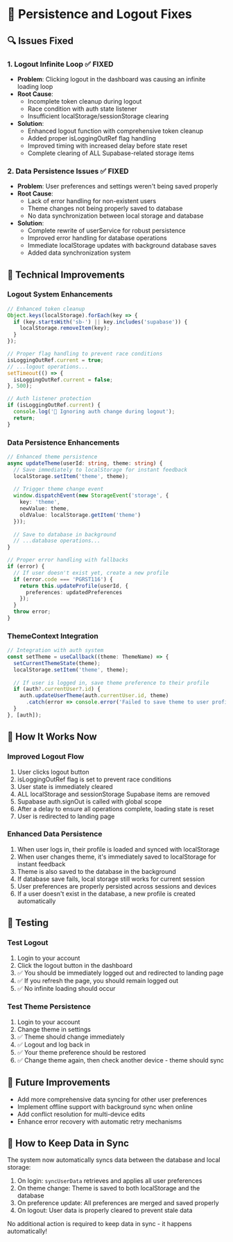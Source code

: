 # 🔧 Persistence and Logout Fixes

## 🔍 Issues Fixed

### 1. Logout Infinite Loop ✅ FIXED
- **Problem**: Clicking logout in the dashboard was causing an infinite loading loop
- **Root Cause**: 
  - Incomplete token cleanup during logout
  - Race condition with auth state listener
  - Insufficient localStorage/sessionStorage clearing
- **Solution**:
  - Enhanced logout function with comprehensive token cleanup
  - Added proper isLoggingOutRef flag handling
  - Improved timing with increased delay before state reset
  - Complete clearing of ALL Supabase-related storage items

### 2. Data Persistence Issues ✅ FIXED
- **Problem**: User preferences and settings weren't being saved properly
- **Root Cause**:
  - Lack of error handling for non-existent users
  - Theme changes not being properly saved to database
  - No data synchronization between local storage and database
- **Solution**:
  - Complete rewrite of userService for robust persistence
  - Improved error handling for database operations
  - Immediate localStorage updates with background database saves
  - Added data synchronization system

## 🔧 Technical Improvements

### Logout System Enhancements

```typescript
// Enhanced token cleanup
Object.keys(localStorage).forEach(key => {
  if (key.startsWith('sb-') || key.includes('supabase')) {
    localStorage.removeItem(key);
  }
});

// Proper flag handling to prevent race conditions
isLoggingOutRef.current = true;
// ...logout operations...
setTimeout(() => {
  isLoggingOutRef.current = false;
}, 500);

// Auth listener protection
if (isLoggingOutRef.current) {
  console.log('🚫 Ignoring auth change during logout');
  return;
}
```

### Data Persistence Enhancements

```typescript
// Enhanced theme persistence
async updateTheme(userId: string, theme: string) {
  // Save immediately to localStorage for instant feedback
  localStorage.setItem('theme', theme);
  
  // Trigger theme change event
  window.dispatchEvent(new StorageEvent('storage', {
    key: 'theme',
    newValue: theme,
    oldValue: localStorage.getItem('theme')
  }));
  
  // Save to database in background
  // ...database operations...
}

// Proper error handling with fallbacks
if (error) {
  // If user doesn't exist yet, create a new profile
  if (error.code === 'PGRST116') {
    return this.updateProfile(userId, {
      preferences: updatedPreferences
    });
  }
  throw error;
}
```

### ThemeContext Integration

```typescript
// Integration with auth system
const setTheme = useCallback((theme: ThemeName) => {
  setCurrentThemeState(theme);
  localStorage.setItem('theme', theme);
  
  // If user is logged in, save theme preference to their profile
  if (auth?.currentUser?.id) {
    auth.updateUserTheme(auth.currentUser.id, theme)
      .catch(error => console.error('Failed to save theme to user profile:', error));
  }
}, [auth]);
```

## 🚀 How It Works Now

### Improved Logout Flow
1. User clicks logout button
2. isLoggingOutRef flag is set to prevent race conditions
3. User state is immediately cleared
4. ALL localStorage and sessionStorage Supabase items are removed
5. Supabase auth.signOut is called with global scope
6. After a delay to ensure all operations complete, loading state is reset
7. User is redirected to landing page

### Enhanced Data Persistence
1. When user logs in, their profile is loaded and synced with localStorage
2. When user changes theme, it's immediately saved to localStorage for instant feedback
3. Theme is also saved to the database in the background
4. If database save fails, local storage still works for current session
5. User preferences are properly persisted across sessions and devices
6. If a user doesn't exist in the database, a new profile is created automatically

## 🧪 Testing

### Test Logout
1. Login to your account
2. Click the logout button in the dashboard
3. ✅ You should be immediately logged out and redirected to landing page
4. ✅ If you refresh the page, you should remain logged out
5. ✅ No infinite loading should occur

### Test Theme Persistence
1. Login to your account
2. Change theme in settings
3. ✅ Theme should change immediately
4. ✅ Logout and log back in
5. ✅ Your theme preference should be restored
6. ✅ Change theme again, then check another device - theme should sync

## 🎯 Future Improvements

- Add more comprehensive data syncing for other user preferences
- Implement offline support with background sync when online
- Add conflict resolution for multi-device edits
- Enhance error recovery with automatic retry mechanisms

## 🔄 How to Keep Data in Sync

The system now automatically syncs data between the database and local storage:

1. On login: `syncUserData` retrieves and applies all user preferences
2. On theme change: Theme is saved to both localStorage and the database
3. On preference update: All preferences are merged and saved properly
4. On logout: User data is properly cleared to prevent stale data

No additional action is required to keep data in sync - it happens automatically! 